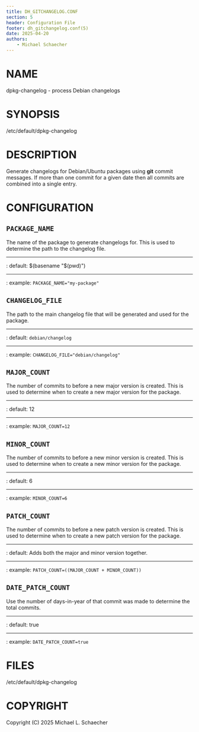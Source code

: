 ```yaml
---
title: DH_GITCHANGELOG.CONF
section: 5
header: Configuration File
footer: dh_gitchangelog.conf(5)
date: 2025-04-20
authors:
    - Michael Schaecher
---
```


# NAME

dpkg-changelog - process Debian changelogs

# SYNOPSIS

/etc/default/dpkg-changelog

# DESCRIPTION

Generate changelogs for Debian/Ubuntu packages using **git** commit messages. If more than one commit for a given date then all commits are combined into a single entry.

# CONFIGURATION

## `PACKAGE_NAME`

The name of the package to generate changelogs for. This is used to determine the path to the changelog file.

---

:   default: \$(basename "\$(pwd)")

---

:   example: `PACKAGE_NAME="my-package"`

## `CHANGELOG_FILE`

The path to the main changelog file that will be generated and used for the package.

---

:   default: `debian/changelog`

---

:   example: `CHANGELOG_FILE="debian/changelog"`

## `MAJOR_COUNT`

The number of commits to before a new major version is created. This is used to determine when to create a new major version for the package.

---

:   default: 12

---

:   example: `MAJOR_COUNT=12`

## `MINOR_COUNT`

The number of commits to before a new minor version is created. This is used to determine when to create a new minor version for the package.

---

:   default: 6

---

:   example: `MINOR_COUNT=6`

## `PATCH_COUNT`

The number of commits to before a new patch version is created. This is used to determine when to create a new patch version for the package.

---

:   default: Adds both the major and minor version together.

---

:   example: `PATCH_COUNT=((MAJOR_COUNT + MINOR_COUNT))`

## `DATE_PATCH_COUNT`

Use the number of days-in-year of that commit was made to determine the total commits.

---

:   default: true

---

:   example: `DATE_PATCH_COUNT=true`

# FILES

/etc/default/dpkg-changelog

# COPYRIGHT

Copyright (C) 2025 Michael L. Schaecher
